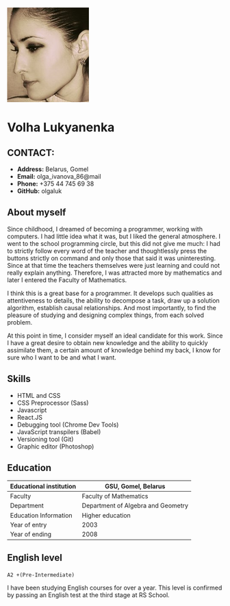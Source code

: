 ![Photo](/photo.jpg)

# Volha Lukyanenka

## CONTACT:
* **Address:** Belarus, Gomel
* **Email:** olga_ivanova_86@mail
* **Phone:** +375 44 745 69 38
* **GitHub:** olgaluk

## About myself

Since childhood, I dreamed of becoming a programmer, working with computers. I had little idea what it was, but I liked the general atmosphere. I went to the school programming circle, but this did not give me much: I had to strictly follow every word of the teacher and thoughtlessly press the buttons strictly on command and only those that said it was uninteresting. Since at that time the teachers themselves were just learning and could not really explain anything. Therefore, I was attracted more by mathematics and later I entered the Faculty of Mathematics.

I think this is a great base for a programmer. It develops such qualities as attentiveness to details, the ability to decompose a task, draw up a solution algorithm, establish causal relationships. And most importantly, to find the pleasure of studying and designing complex things, from each solved problem.

At this point in time, I consider myself an ideal candidate for this work. Since I have a great desire to obtain new knowledge and the ability to quickly assimilate them, a certain amount of knowledge behind my back, I know for sure who I want to be and what I want.

## Skills

* HTML and CSS
* CSS Preprocessor (Sass)
* Javascript
* React.JS
* Debugging tool (Chrome Dev Tools)
* JavaScript transpilers (Babel)
* Versioning tool (Git)
* Graphic editor (Photoshop)

## Education

Educational institution | GSU, Gomel, Belarus
------------ | -------------
Faculty | Faculty of Mathematics
Department | Department of Algebra and Geometry
Education Information | Higher education
Year of entry | 2003
Year of ending | 2008

## English level

```A2 +(Pre-Intermediate)```

I have been studying English courses for over a year. This level is confirmed by passing an English test at the third stage at RS School.
